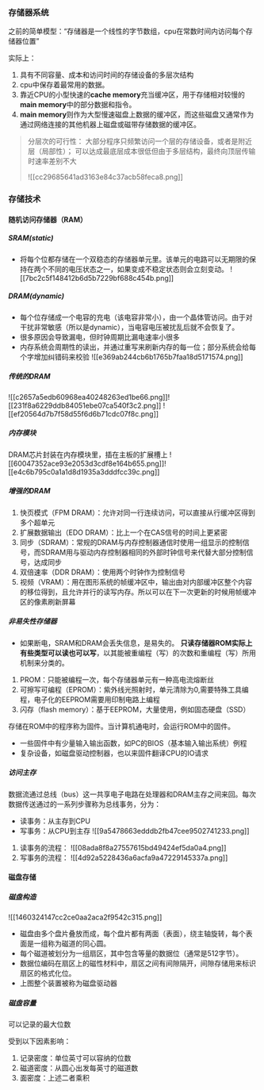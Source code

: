 ### 存储器系统
之前的简单模型：“存储器是一个线性的字节数组，cpu在常数时间内访问每个存储器位置”

实际上：
1. 具有不同容量、成本和访问时间的存储设备的多层次结构
2. cpu中保存着最常用的数据。
3. 靠近CPU的小型快速的**cache memory**充当缓冲区，用于存储相对较慢的**main memory**中的部分数据和指令。
4. **main memory**则作为大型慢速磁盘上数据的缓冲区，而这些磁盘又通常作为通过网络连接的其他机器上磁盘或磁带存储数据的缓冲区。

> 分层次的可行性：
> 	 大部分程序只频繁访问一个层的存储设备，或者是附近层（局部性）；
> 	 可以达成最底层成本很低但由于多层结构，最终向顶层传输时速率差别不大
> 	 
> ![[cc29685641ad3163e84c37acb58feca8.png]]

### 存储技术

#### 随机访问存储器（RAM）
##### SRAM(static)
- 将每个位都存储在一个双稳态的存储器单元里。该单元的电路可以无期限的保持在两个不同的电压状态之一，如果变成不稳定状态则会立刻变动。
![[7bc2c5f148412b6d5b7229bf688c454b.png]]
##### DRAM(dynamic)
- 每个位存储成一个电容的充电（该电容非常小），由一个晶体管访问。由于对干扰非常敏感（所以是dynamic），当电容电压被扰乱后就不会恢复了。
- 很多原因会导致漏电，但时钟周期比漏电速率小很多
- 内存系统会周期性的读出，并通过重写来刷新内存的每一位；部分系统会给每个字增加纠错码来校验
![[e369ab244cb6b1765b7faa18d5171574.png]]

##### 传统的DRAM
![[c2657a5edb60968ea40248263ed1be66.png]]![[231f8a6229ddb84051ebe07ca540f3c2.png]]
![[ef20564d7b7f58d55f6d6b71cdc07f8c.png]]

##### 内存模块
DRAM芯片封装在内存模块里，插在主板的扩展槽上
![[60047352ace93e2053d3cdf8e164b655.png]]![[e4c6b795c0a1a1d8d1935a3dddfcc39c.png]]

##### 增强的DRAM
1. 快页模式（FPM DRAM）：允许对同一行连续访问，可以直接从行缓冲区得到多个超单元
2. 扩展数据输出（EDO DRAM）：比上一个在CAS信号的时间上更紧密
3. 同步（SDRAM）：常规的DRAM与内存控制器通信时使用一组显示的控制信号，而SDRAM用与驱动内存控制器相同的外部时钟信号来代替大部分控制信号，达成同步
4. 双倍速率（DDR DRAM）：使用两个时钟作为控制信号
5. 视频（VRAM）：用在图形系统的帧缓冲区中，输出由对内部缓冲区整个内容的移位得到，且允许并行的读写内存。所以可以在下一次更新的时候用帧缓冲区的像素刷新屏幕

##### 非易失性存储器
- 如果断电，SRAM和DRAM会丢失信息，是易失的。
**只读存储器ROM实际上有些类型可以读也可以写**，以其能被重编程（写）的次数和重编程（写）所用机制来分类的。

1. PROM：只能被编程一次，每个存储器单元有一种高电流熔断丝
2. 可擦写可编程（EPROM）：紫外线光照射时，单元清除为0,需要特殊工具编程，电子化的EEPROM需要用印制电路上编程
3. 闪存（flash memory）：基于EEPROM，大量使用，例如固态硬盘（SSD）

存储在ROM中的程序称为固件。当计算机通电时，会运行ROM中的固件。
- 一些固件中有少量输入输出函数，如PC的BIOS（基本输入输出系统）例程
- 复杂设备，如磁盘驱动控制器，也以来固件翻译CPU的IO请求

##### 访问主存
数据流通过总线（bus）这一共享电子电路在处理器和DRAM主存之间来回。每次数据传送通过的一系列步骤称为总线事务，分为：
- 读事务：从主存到CPU
- 写事务：从CPU到主存
![[9a5478663edddb2fb47cee9502741233.png]]

1. 读事务的流程：
![[08ada8f8a27557615bd49424ef5da0a4.png]]
2. 写事务的流程：
![[4d92a5228436a6acfa9a47229145337a.png]]

#### 磁盘存储
##### 磁盘构造
![[1460324147cc2ce0aa2aca2f9542c315.png]]
- 磁盘由多个盘片叠放而成，每个盘片都有两面（表面），绕主轴旋转，每个表面是一组称为磁道的同心圆。
- 每个磁道被划分为一组扇区，其中包含等量的数据位（通常是512字节）。
- 数据位编码在扇区上的磁性材料中，扇区之间有间隙隔开，间隙存储用来标识扇区的格式化位。
- 上图整个装置被称为磁盘驱动器

##### 磁盘容量
可以记录的最大位数

受到以下因素影响：
1. 记录密度：单位英寸可以容纳的位数
2. 磁道密度：从圆心出发每英寸的磁道数
3. 面密度：上述二者乘积


